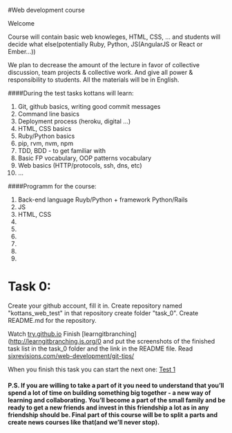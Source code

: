 #Web development course

Welcome

Course will contain basic web knowleges, HTML, CSS, ... and students will decide what else(potentially Ruby, Python, JS(AngularJS or React or Ember...))

We plan to decrease the amount of the lecture in favor of collective discussion, team projects & collective work.
And give all power & responsibility to students.
All the materials will be in English.

####During the test tasks kottans will learn:

1. Git, github basics, writing good commit messages
2. Command line basics
3. Deployment process (heroku, digital ...)
4. HTML, CSS basics
5. Ruby/Python basics
6. pip, rvm, nvm, npm
7. TDD, BDD - to get familiar with
8. Basic FP vocabulary, OOP patterns vocabulary
9. Web basics (HTTP/protocols, ssh, dns, etc)
10. ...

####Programm for the course:

1. Back-end language Ruyb/Python + framework Python/Rails
2. JS
3. HTML, CSS
4. 
5. 
6. 
7. 
8. 
9. 

# Task 0:
Create your github account, fill it in.
Create repository named "kottans_web_test" in that repository create folder "task_0".
Create README.md for the repository.

Watch [try.github.io](https://try.github.io/levels/1/challenges/1)
Finish [learngitbranching](http://learngitbranching.js.org/0 and put the screenshots of the finished task list in the task_0 folder and the link in the README file.
Read [sixrevisions.com/web-development/git-tips/](http://sixrevisions.com/web-development/git-tips/)

When you finish this task you can start the next one:
[Test 1](https://github.com/Kottans/web/blob/master/README01.md)

#### P.S. If you are willing to take a part of it you need to understand that you’ll spend a lot of time on building something big together - a new way of learning and collaborating. You’ll become a part of the small family and be ready to get a new friends and invest in this friendship a lot as in any friendship should be. Final part of this course will be to split a parts and create news courses like that(and we’ll never stop).

